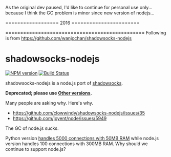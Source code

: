 
As the original dev paused, I'd like to continue for personal use only...
because I think the GC problem is minor since new version of nodejs...


================== 2016 =======================


=============================================== Following is from https://github.com/wanjochan/shadowsocks-nodejs

shadowsocks-nodejs
==================


[![NPM version]][NPM] [![Build Status]][Travis CI]

shadowsocks-nodejs is a node.js port of [shadowsocks].

**Deprecated; please use [Other versions].**

Many people are asking why. Here's why.

- https://github.com/clowwindy/shadowsocks-nodejs/issues/35
- https://github.com/joyent/node/issues/5949

The GC of node.js sucks.

Python version [handles 5000 connections with 50MB RAM](https://github.com/clowwindy/shadowsocks/wiki/Optimizing-Shadowsocks) while node.js version
handles 100 connections with 300MB RAM. Why should we continue to support
node.js?


[Build Status]:    https://img.shields.io/travis/clowwindy/shadowsocks-nodejs/master.svg?style=flat
[NPM]:             https://www.npmjs.org/package/shadowsocks
[NPM version]:     https://img.shields.io/npm/v/shadowsocks.svg?style=flatp
[Travis CI]:       https://travis-ci.org/clowwindy/shadowsocks-nodejs
[shadowsocks]:     https://github.com/clowwindy/shadowsocks
[Other versions]:  https://github.com/clowwindy/shadowsocks/wiki/Ports-and-Clients

